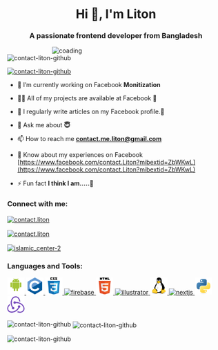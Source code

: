 <h1 align="center">Hi 👋, I'm Liton</h1>

<h3 align="center">A passionate frontend developer from Bangladesh</h3>
<img align="right" width="400" alt="coading" src="https://www.google.com/search?q=github+gif&tbm=isch&ved=2ahUKEwjR9vvLk9P9AhWA7zgGHX0TALIQ2-cCegQIABAC&oq=github+gif&gs_lcp=ChJtb2JpbGUtZ3dzLXdpei1pbWcQAzIECAAQQzIGCAAQBRAeMgYIABAFEB4yBggAEAgQHjIGCAAQCBAeOgUIABCABDoECAAQAzoKCAAQsQMQgwEQQzoHCAAQsQMQQ1CMDViNQ2CuSGgBcAB4BIAB-AeIAdU5kgEPMC4yLjMuMy4xLjQuMi4xmAEAoAEBsAEAwAEB&sclient=mobile-gws-wiz-img&ei=xhIMZNH7JIDf4-EP_aaAkAs&bih=1205&biw=596&client=ms-android-oppo&prmd=ivn#imgrc=b--bk1P-UN_2XM&imgdii=1Dro-CqJY0h0AM">

<p align="left"> <img src="https://komarev.com/ghpvc/?username=contact-liton-github&label=Profile%20views&color=0e75b6&style=flat" alt="contact-liton-github" /> </p>

<p align="left"> <a href="https://github.com/ryo-ma/github-profile-trophy"><img src="https://github-profile-trophy.vercel.app/?username=contact-liton-github" alt="contact-liton-github" /></a> </p>

- 🔭 I’m currently working on Facebook **Monitization**

- 👨‍💻 All of my projects are available at Facebook 🥱

- 📝 I regularly write articles on my Facebook profile.🤖

- 💬 Ask me about **😇**

- 📫 How to reach me **contact.me.liton@gmail.com**

- 📄 Know about my experiences on Facebook [https://www.facebook.com/contact.Liton?mibextid=ZbWKwL](https://www.facebook.com/contact.Liton?mibextid=ZbWKwL)

- ⚡ Fun fact **I think I am.....🤞**

<h3 align="left">Connect with me:</h3>

<p align="left">

<a href="https://fb.com/contact.liton" target="blank"><img align="center" src="https://raw.githubusercontent.com/rahuldkjain/github-profile-readme-generator/master/src/images/icons/Social/facebook.svg" alt="contact.liton" height="30" width="40" /></a>

<a href="https://instagram.com/contact.liton" target="blank"><img align="center" src="https://raw.githubusercontent.com/rahuldkjain/github-profile-readme-generator/master/src/images/icons/Social/instagram.svg" alt="contact.liton" height="30" width="40" /></a>

<a href="https://www.youtube.com/c/islamic_center-2" target="blank"><img align="center" src="https://raw.githubusercontent.com/rahuldkjain/github-profile-readme-generator/master/src/images/icons/Social/youtube.svg" alt="islamic_center-2" height="30" width="40" /></a>

</p>

<h3 align="left">Languages and Tools:</h3>

<p align="left"> <a href="https://developer.android.com" target="_blank" rel="noreferrer"> <img src="https://raw.githubusercontent.com/devicons/devicon/master/icons/android/android-original-wordmark.svg" alt="android" width="40" height="40"/> </a> <a href="https://www.cprogramming.com/" target="_blank" rel="noreferrer"> <img src="https://raw.githubusercontent.com/devicons/devicon/master/icons/c/c-original.svg" alt="c" width="40" height="40"/> </a> <a href="https://www.w3schools.com/css/" target="_blank" rel="noreferrer"> <img src="https://raw.githubusercontent.com/devicons/devicon/master/icons/css3/css3-original-wordmark.svg" alt="css3" width="40" height="40"/> </a> <a href="https://firebase.google.com/" target="_blank" rel="noreferrer"> <img src="https://www.vectorlogo.zone/logos/firebase/firebase-icon.svg" alt="firebase" width="40" height="40"/> </a> <a href="https://www.w3.org/html/" target="_blank" rel="noreferrer"> <img src="https://raw.githubusercontent.com/devicons/devicon/master/icons/html5/html5-original-wordmark.svg" alt="html5" width="40" height="40"/> </a> <a href="https://www.adobe.com/in/products/illustrator.html" target="_blank" rel="noreferrer"> <img src="https://www.vectorlogo.zone/logos/adobe_illustrator/adobe_illustrator-icon.svg" alt="illustrator" width="40" height="40"/> </a> <a href="https://www.linux.org/" target="_blank" rel="noreferrer"> <img src="https://raw.githubusercontent.com/devicons/devicon/master/icons/linux/linux-original.svg" alt="linux" width="40" height="40"/> </a> <a href="https://nextjs.org/" target="_blank" rel="noreferrer"> <img src="https://cdn.worldvectorlogo.com/logos/nextjs-2.svg" alt="nextjs" width="40" height="40"/> </a> <a href="https://www.python.org" target="_blank" rel="noreferrer"> <img src="https://raw.githubusercontent.com/devicons/devicon/master/icons/python/python-original.svg" alt="python" width="40" height="40"/> </a> <a href="https://redux.js.org" target="_blank" rel="noreferrer"> <img src="https://raw.githubusercontent.com/devicons/devicon/master/icons/redux/redux-original.svg" alt="redux" width="40" height="40"/> </a> </p>

<p><img align="left" src="https://github-readme-stats.vercel.app/api/top-langs?username=contact-liton-github&show_icons=true&locale=en&layout=compact" alt="contact-liton-github" /></p>

<p>&nbsp;<img align="center" src="https://github-readme-stats.vercel.app/api?username=contact-liton-github&show_icons=true&locale=en" alt="contact-liton-github" /></p>

<p><img align="center" src="https://github-readme-streak-stats.herokuapp.com/?user=contact-liton-github&" alt="contact-liton-github" /></p>

